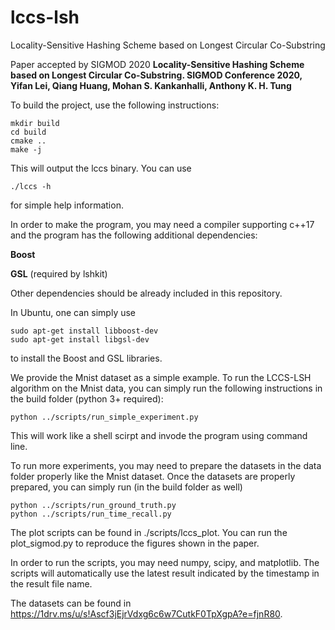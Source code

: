 # lccs-lsh
Locality-Sensitive Hashing Scheme based on Longest Circular Co-Substring

Paper accepted by SIGMOD 2020
**Locality-Sensitive Hashing Scheme based on Longest Circular Co-Substring. SIGMOD Conference 2020, Yifan Lei, Qiang Huang, Mohan S. Kankanhalli, Anthony K. H. Tung**

To build the project, use the following instructions:

```
mkdir build
cd build
cmake ..
make -j
```

This will output the lccs binary. You can use

```
./lccs -h
```

for simple help information.

In order to make the program, you may need a compiler supporting c++17 and the program has the following additional dependencies:

**Boost**

**GSL** (required by lshkit)

Other dependencies should be already included in this repository. 

In Ubuntu, one can simply use

```
sudo apt-get install libboost-dev
sudo apt-get install libgsl-dev
```

to install the Boost and GSL libraries.


We provide the Mnist dataset as a simple example. To run the LCCS-LSH algorithm on the Mnist data, you can simply run the following instructions in the build folder (python 3+ required):

```
python ../scripts/run_simple_experiment.py
```

This will work like a shell scirpt and invode the program using command line.

To run more experiments, you may need to prepare the datasets in the data folder properly like the Mnist dataset. 
Once the datasets are properly prepared, you can simply run (in the build folder as well)

```
python ../scripts/run_ground_truth.py
python ../scripts/run_time_recall.py
```


The plot scripts can be found in ./scripts/lccs_plot. You can run the plot_sigmod.py to reproduce the figures shown in the paper. 

In order to run the scripts, you may need numpy, scipy, and matplotlib.
The scripts will automatically use the latest result indicated by the timestamp in the result file name. 

The datasets can be found in https://1drv.ms/u/s!Ascf3jEjrVdxg6c6w7CutkF0TpXgpA?e=fjnR80.
